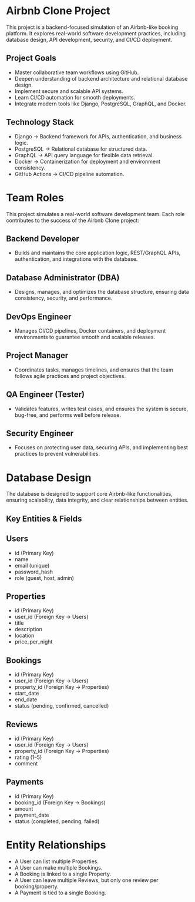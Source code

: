 # Airbnb Clone Project
This project is a backend-focused simulation of an Airbnb-like booking platform.
It explores real-world software development practices, including database design, API development, security, and CI/CD deployment.

## Project Goals
- Master collaborative team workflows using GitHub.
- Deepen understanding of backend architecture and relational database design.
- Implement secure and scalable API systems.
- Learn CI/CD automation for smooth deployments.
- Integrate modern tools like Django, PostgreSQL, GraphQL, and Docker.
## Technology Stack
- Django → Backend framework for APIs, authentication, and business logic.
- PostgreSQL → Relational database for structured data.
- GraphQL → API query language for flexible data retrieval.
- Docker → Containerization for deployment and environment consistency.
- GitHub Actions → CI/CD pipeline automation.
# Team Roles
This project simulates a real-world software development team.
Each role contributes to the success of the Airbnb Clone project:

## Backend Developer 
- Builds and maintains the core application logic, REST/GraphQL APIs, authentication, and integrations with the database.
## Database Administrator (DBA) 
- Designs, manages, and optimizes the database structure, ensuring data consistency, security, and performance.
## DevOps Engineer 
- Manages CI/CD pipelines, Docker containers, and deployment environments to guarantee smooth and scalable releases.
## Project Manager 
- Coordinates tasks, manages timelines, and ensures that the team follows agile practices and project objectives.
## QA Engineer (Tester) 
- Validates features, writes test cases, and ensures the system is secure, bug-free, and performs well before release.
## Security Engineer 
- Focuses on protecting user data, securing APIs, and implementing best practices to prevent vulnerabilities.
# Database Design
The database is designed to support core Airbnb-like functionalities, ensuring scalability, data integrity, and clear relationships between entities.

## Key Entities & Fields
## Users

- id (Primary Key)
- name
- email (unique)
- password_hash
- role (guest, host, admin)

## Properties
- id (Primary Key)
- user_id (Foreign Key → Users)
- title
- description
- location
- price_per_night

## Bookings
- id (Primary Key)
- user_id (Foreign Key → Users)
- property_id (Foreign Key → Properties)
- start_date
- end_date
- status (pending, confirmed, cancelled)

## Reviews
- id (Primary Key)
- user_id (Foreign Key → Users)
- property_id (Foreign Key → Properties)
- rating (1–5)
- comment

## Payments
- id (Primary Key)
- booking_id (Foreign Key → Bookings)
- amount
- payment_date
- status (completed, pending, failed)

# Entity Relationships
- A User can list multiple Properties.
- A User can make multiple Bookings.
- A Booking is linked to a single Property.
- A User can leave multiple Reviews, but only one review per booking/property.
- A Payment is tied to a single Booking.